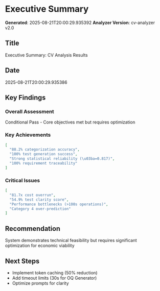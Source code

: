 # Executive Summary
**Generated**: 2025-08-21T20:00:29.935392
**Analyzer Version**: cv-analyzer v2.0

## Title
Executive Summary: CV Analysis Results

## Date
2025-08-21T20:00:29.935386

## Key Findings
### Overall Assessment
Conditional Pass - Core objectives met but requires optimization

### Key Achievements
```json
[
  "88.2% categorization accuracy",
  "100% test generation success",
  "Strong statistical reliability (\u03ba=0.817)",
  "100% requirement traceability"
]
```

### Critical Issues
```json
[
  "81.7x cost overrun",
  "54.9% test clarity score",
  "Performance bottlenecks (>100s operations)",
  "Category 4 over-prediction"
]
```

## Recommendation
System demonstrates technical feasibility but requires significant optimization for economic viability

## Next Steps
- Implement token caching (50% reduction)
- Add timeout limits (30s for OQ Generator)
- Optimize prompts for clarity
